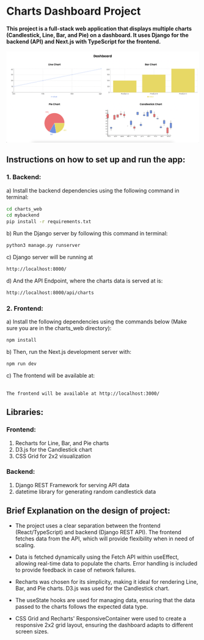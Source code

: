 # Charts Dashboard Project
#### This project is a full-stack web application that displays multiple charts (Candlestick, Line, Bar, and Pie) on a dashboard. It uses Django for the backend (API) and Next.js with TypeScript for the frontend.

![Alt text](index.png)

## Instructions on how to set up and run the app:
### 1. Backend:
a) Install the backend dependencies using the following command in terminal:
```bash
cd charts_web
cd mybackend
pip install -r requirements.txt
```
b) Run the Django server by following this command in terminal:
```bash
python3 manage.py runserver
```
c) Django server will be running at
```bash
http://localhost:8000/
```
d) And the API Endpoint, where the charts data is served at is:
```bash
http://localhost:8000/api/charts
```

### 2. Frontend:
a) Install the following dependencies using the commands below (Make sure you are in the charts_web directory):
```bash
npm install
```
b) Then, run the Next.js development server with:
```bash
npm run dev
```
c) The frontend will be available at:
```bash![Screen Shot 2024-09-10 at 3 00 10 AM](https://github.com/user-attachments/assets/d31b52d9-aa84-4007-b34a-8c22958e3911)

The frontend will be available at http://localhost:3000/
```



## Libraries:
### Frontend:
1. Recharts for Line, Bar, and Pie charts
2. D3.js for the Candlestick chart
3. CSS Grid for 2x2 visualization
### Backend:
1. Django REST Framework for serving API data
2. datetime library for generating random candlestick data



## Brief Explanation on the design of project:

- The project uses a clear separation between the frontend (React/TypeScript) and backend (Django REST API). The frontend fetches data from the API, which will provide flexibility when in need of scaling.

- Data is fetched dynamically using the Fetch API within useEffect, allowing real-time data to populate the charts. Error handling is included to provide feedback in case of network failures.

- Recharts was chosen for its simplicity, making it ideal for rendering Line, Bar, and Pie charts. D3.js was used for the Candlestick chart.

- The useState hooks are used for managing data, ensuring that the data passed to the charts follows the expected data type.

- CSS Grid and Recharts' ResponsiveContainer were used to create a responsive 2x2 grid layout, ensuring the dashboard adapts to different screen sizes.
